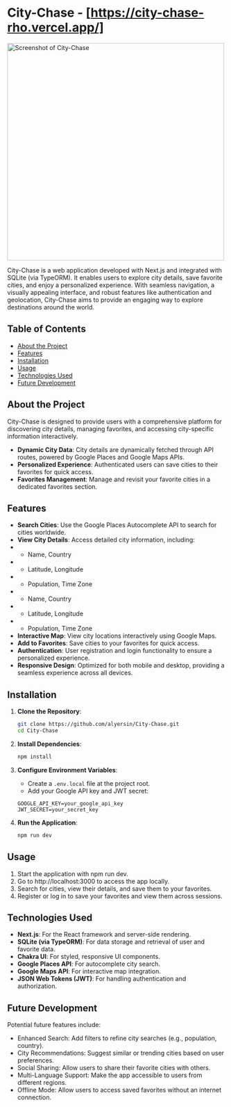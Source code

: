 # City-Chase - [https://city-chase-rho.vercel.app/]

<img src="./xxxxxxx" alt="Screenshot of City-Chase" width="500"/>

City-Chase is a web application developed with Next.js and integrated with SQLite (via TypeORM). It enables users to explore city details, save favorite cities, and enjoy a personalized experience. With seamless navigation, a visually appealing interface, and robust features like authentication and geolocation, City-Chase aims to provide an engaging way to explore destinations around the world.

## Table of Contents

- [About the Project](#about-the-project)
- [Features](#features)
- [Installation](#installation)
- [Usage](#usage)
- [Technologies Used](#technologies-used)
- [Future Development](#future-development)

## About the Project

City-Chase is designed to provide users with a comprehensive platform for discovering city details, managing favorites, and accessing city-specific information interactively.

- **Dynamic City Data**: City details are dynamically fetched through API routes, powered by Google Places and Google Maps APIs.
- **Personalized Experience**: Authenticated users can save cities to their favorites for quick access.
- **Favorites Management**: Manage and revisit your favorite cities in a dedicated favorites section.

## Features

- **Search Cities**: Use the Google Places Autocomplete API to search for cities worldwide.
- **View City Details**: Access detailed city information, including:
- - Name, Country
- - Latitude, Longitude
- - Population, Time Zone
- - Name, Country
- - Latitude, Longitude
- - Population, Time Zone
- **Interactive Map**: View city locations interactively using Google Maps.
- **Add to Favorites**: Save cities to your favorites for quick access.
- **Authentication**: User registration and login functionality to ensure a personalized experience.
- **Responsive Design**: Optimized for both mobile and desktop, providing a seamless experience across all devices.

## Installation

1. **Clone the Repository**:
   ```bash
   git clone https://github.com/alyersin/City-Chase.git
   cd City-Chase
   ```
2. **Install Dependencies**:
   ```bash
   npm install
   ```
3. **Configure Environment Variables**:

   - Create a `.env.local` file at the project root.
   - Add your Google API key and JWT secret:

   ```plaintext
   GOOGLE_API_KEY=your_google_api_key
   JWT_SECRET=your_secret_key

   ```

4. **Run the Application**:
   ```bash
   npm run dev
   ```

## Usage

1. Start the application with npm run dev.
2. Go to http://localhost:3000 to access the app locally.
3. Search for cities, view their details, and save them to your favorites.
4. Register or log in to save your favorites and view them across sessions.

## Technologies Used

- **Next.js**: For the React framework and server-side rendering.
- **SQLite (via TypeORM)**: For data storage and retrieval of user and favorite data.
- **Chakra UI**: For styled, responsive UI components.
- **Google Places API**: For autocomplete city search.
- **Google Maps API**: For interactive map integration.
- **JSON Web Tokens (JWT)**: For handling authentication and authorization.

## Future Development

Potential future features include:

- Enhanced Search: Add filters to refine city searches (e.g., population, country).
- City Recommendations: Suggest similar or trending cities based on user preferences.
- Social Sharing: Allow users to share their favorite cities with others.
- Multi-Language Support: Make the app accessible to users from different regions.
- Offline Mode: Allow users to access saved favorites without an internet connection.
